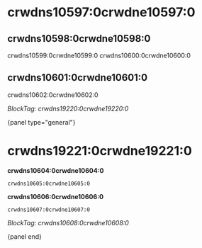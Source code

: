 # crwdns10597:0crwdne10597:0

## crwdns10598:0crwdne10598:0

crwdns10599:0crwdne10599:0 crwdns10600:0crwdne10600:0

## crwdns10601:0crwdne10601:0

crwdns10602:0crwdne10602:0

*BlockTag: crwdns19220:0crwdne19220:0*

{panel type="general"}

# crwdns19221:0crwdne19221:0

**crwdns10604:0crwdne10604:0**

    crwdns10605:0crwdne10605:0
    

**crwdns10606:0crwdne10606:0**

    crwdns10607:0crwdne10607:0
    

*BlockTag: crwdns10608:0crwdne10608:0*

{panel end}
